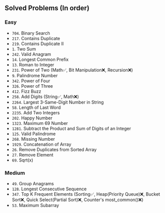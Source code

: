 ## Solved Problems (In order)
### Easy
- `704`. Binary Search
- `217`. Contains Duplicate
- `219`. Contains Duplicate II
- `1`. Two Sum
- `242`. Valid Anagram   
- `14`. Longest Common Prefix
- `13`. Roman to Integer
- `231`. Power of Two (Math✅, Bit Manipulation❌, Recursion❌)
- `9`. Palindrome Number
- `342`. Power of Four
- `326`. Power of Three
- `412`. Fizz Buzz
- `258`. Add Digits (String✅, Math❌)
- `2264`. Largest 3-Same-Digit Number in String
- `58`. Length of Last Word
- `2235`. Add Two Integers
- `202`. Happy Number
- `1323`. Maximum 69 Number
- `1281`. Subtract the Product and Sum of Digits of an Integer
- `125`. Valid Palindrome
- `268`. Missing Number
- `1929`. Concatenation of Array
- `26`. Remove Duplicates from Sorted Array
- `27`. Remove Element
- `69`. Sqrt(x)

### Medium
- `49`. Group Anagrams
- `128`. Longest Consecutive Sequence
- `347`. Top K Frequent Elements (Sorting✅, Heap(Priority Queue)❌, Bucket Sort❌, Quick Select(Partial Sort)❌, Counter's most_common()❌)
- `53`. Maximum Subarray
